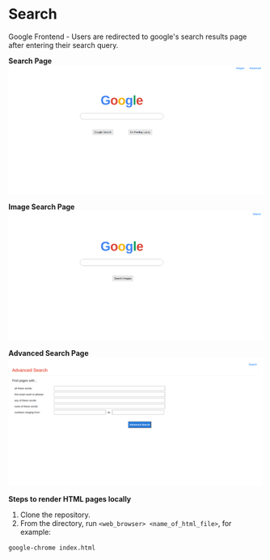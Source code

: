 # Search

Google Frontend - Users are redirected to google's search results page after entering their search query.

**Search Page**
![Search](images/search.png)

**Image Search Page**
![ImageSearch](images/image.png)

**Advanced Search Page**
![Advance Search](images/advanced.png)

**Steps to render HTML pages locally**
1) Clone the repository.
2) From the directory, run `<web_browser> <name_of_html_file>`, for example:

```
google-chrome index.html
```
